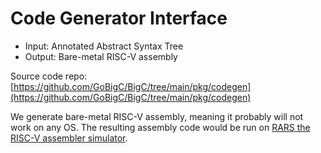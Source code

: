 # Code Generator Interface 
- Input: Annotated Abstract Syntax Tree 
- Output: Bare-metal RISC-V assembly

Source code repo: [https://github.com/GoBigC/BigC/tree/main/pkg/codegen](https://github.com/GoBigC/BigC/tree/main/pkg/codegen) 

We generate bare-metal RISC-V assembly, meaning it probably will not work on any OS. The resulting assembly code would be run on [RARS the RISC-V assembler simulator](https://github.com/GoBigC/rars). 